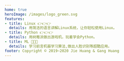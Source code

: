 ```yaml
---
home: true
heroImage: /images/logo_green.svg
features:
- title: Linux 👉👉👉
  details: 用简洁的语言讲解Linux系统，让你轻松使用Linux。
- title: Python 👉👉👉
  details: 用树莓派做出游戏机，玩着学会Python。
- title: ML 🎉🎉🎉
  details: 学习前言机器学习算法,做出人脸识别等超酷应用。
footer: Copyright © 2019~2020 Jie Huang & Gang Huang
---
```

